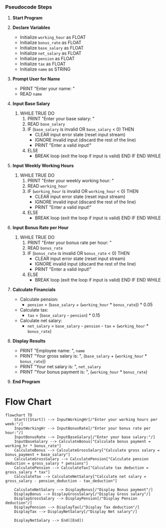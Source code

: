 ### Pseudocode Steps

1. **Start Program**

2. **Declare Variables**
   - Initialize `working_hour` as FLOAT
   - Initialize `bonus_rate` as FLOAT
   - Initialize `base_salary` as FLOAT
   - Initialize `net_salary` as FLOAT
   - Initialize `pension` as FLOAT
   - Initialize `tax` as FLOAT
   - Initialize `name` as STRING

3. **Prompt User for Name**
   - PRINT "Enter your name: "
   - READ `name`

4. **Input Base Salary**
   1. WHILE TRUE DO
      1. PRINT "Enter your base salary: "
      2. READ `base_salary`
      3. IF (`base_salary` is invalid OR `base_salary` < 0) THEN
         - CLEAR input error state (reset input stream)
         - IGNORE invalid input (discard the rest of the line)
         - PRINT "Enter a valid input!"
      4. ELSE
         - BREAK loop (exit the loop if input is valid)
      END IF
   END WHILE

5. **Input Weekly Working Hours**
   1. WHILE TRUE DO
      1. PRINT "Enter your weekly working hour: "
      2. READ `working_hour`
      3. IF (`working_hour` is invalid OR `working_hour` < 0) THEN
         - CLEAR input error state (reset input stream)
         - IGNORE invalid input (discard the rest of the line)
         - PRINT "Enter a valid input!"
      4. ELSE
         - BREAK loop (exit the loop if input is valid)
      END IF
   END WHILE

6. **Input Bonus Rate per Hour**
   1. WHILE TRUE DO
      1. PRINT "Enter your bonus rate per hour: "
      2. READ `bonus_rate`
      3. IF (`bonus_rate` is invalid OR `bonus_rate` < 0) THEN
         - CLEAR input error state (reset input stream)
         - IGNORE invalid input (discard the rest of the line)
         - PRINT "Enter a valid input!"
      4. ELSE
         - BREAK loop (exit the loop if input is valid)
      END IF
   END WHILE

7. **Calculate Financials**
   - Calculate pension:
     - `pension` = (`base_salary` + (`working_hour` * `bonus_rate`)) * 0.05
   - Calculate tax:
     - `tax` = (`base_salary` - `pension`) * 0.15
   - Calculate net salary:
     - `net_salary` = `base_salary` - `pension` - `tax` + (`working_hour` * `bonus_rate`)

8. **Display Results**
   - PRINT "Employee name: ", `name`
   - PRINT "Your gross salary is: ", (`base_salary` + (`working_hour` * `bonus_rate`))
   - PRINT "Your net salary is: ", `net_salary`
   - PRINT "Your bonus payment is: ", (`working_hour` * `bonus_rate`)

9. **End Program**

# Flow Chart
```mermaid
flowchart TD
    Start([Start]) --> InputWorkingHr[/"Enter your working hours per week:"/]
    InputWorkingHr --> InputBonusRate[/"Enter your bonus rate per hour:"/]
    InputBonusRate --> InputBaseSalary[/"Enter your base salary:"/]
    InputBaseSalary --> CalculateBonus["Calculate bonus payment = working_hr * bonus_rate"]
    CalculateBonus --> CalculateGrossSalary["Calculate gross salary = bonus_payment + base_salary"]
    CalculateGrossSalary --> CalculatePension["Calculate pension deduction = gross_salary * pensions"]
    CalculatePension --> CalculateTax["Calculate tax deduction = gross_salary * tax"]
    CalculateTax --> CalculateNetSalary["Calculate net salary = gross_salary - pension_deduction - tax_deduction"]
    
    CalculateNetSalary --> DisplayBonus[/"Display Bonus payment"/]
    DisplayBonus --> DisplayGrossSalary[/"Display Gross salary"/]
    DisplayGrossSalary --> DisplayPension[/"Display Pension deduction"/]
    DisplayPension --> DisplayTax[/"Display Tax deduction"/]
    DisplayTax --> DisplayNetSalary[/"Display Net salary"/]
    
    DisplayNetSalary --> End([End])



